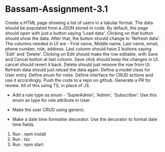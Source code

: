 # Bassam-Assignment-3.1

Create a HTML page showing a list of users in a tabular format. The data should be populated from a JSON stored in code. By default, the page should open with just a button saying 'Load data'. Clicking on that button should show the data. After that, the button should change to 'Refresh data'. The columns needed in UI are - First name, Middle name, Last name, email, phone number, role, address. Last column should have 2 buttons saying 'Edit' and 'Delete'. Clicking on Edit should make the row editable, with Save and Cancel button at last column. Save click should keep the changes in UI. cancel should revert it back. Delete should just remove the row from UI. Refresh data should just reload the data again. Define a model class for User entry. Define enum for roles. Define interface for CRUD actions and use it accordingly. Push the code to a repo on github. Generate a PR for review. All of this using TS, in place of JS.

*  Add a role type as enum - 'SuperAdmin', 'Admin', 'Subscriber'. Use this enum as type for role attribute in User. 

* Make the user CRUD using generic. 

*  Make a date time formatter decorator. Use the decorator to format date time fields.


1. Run : npm install
2. Run : tsc
3. Run : npm start
